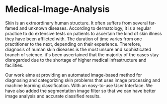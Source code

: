 # Medical-Image-Analysis

Skin is an extraordinary human structure. It often suffers from several far-famed and unknown diseases. 
According to dermatology, it is a regular practice to do extensive tests on patients to ascertain the kind of skin illness they have been afflicted with. 
The duration of time varies from one practitioner to the next, depending on their experience. 
Therefore, diagnosis of human skin diseases is the most unsure and sophisticated branch of science. 
it's been ascertained that the majority of the cases stay disregarded due to the shortage of higher medical infrastructure and facilities. 

Our work aims at providing an automated image-based method for diagnosing and categorizing skin problems that uses image processing and machine learning classification. 
With an easy-to-use User Interface. We have also added the segmentation image filter so that we can have better image analysis and accurate classified results.
